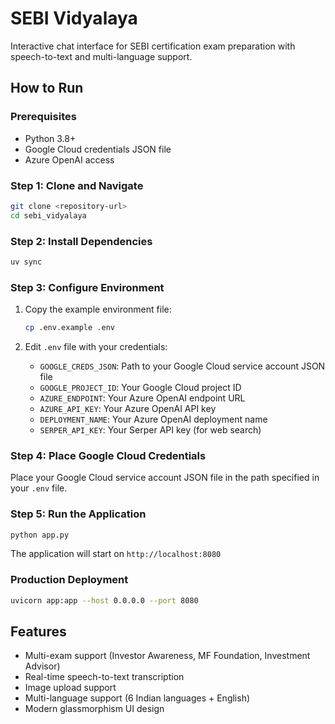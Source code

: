 # SEBI Vidyalaya

Interactive chat interface for SEBI certification exam preparation with speech-to-text and multi-language support.

## How to Run

### Prerequisites
- Python 3.8+
- Google Cloud credentials JSON file
- Azure OpenAI access

### Step 1: Clone and Navigate
```bash
git clone <repository-url>
cd sebi_vidyalaya
```

### Step 2: Install Dependencies
```bash
uv sync
```

### Step 3: Configure Environment
1. Copy the example environment file:
   ```bash
   cp .env.example .env
   ```

2. Edit `.env` file with your credentials:
   - `GOOGLE_CREDS_JSON`: Path to your Google Cloud service account JSON file
   - `GOOGLE_PROJECT_ID`: Your Google Cloud project ID
   - `AZURE_ENDPOINT`: Your Azure OpenAI endpoint URL
   - `AZURE_API_KEY`: Your Azure OpenAI API key
   - `DEPLOYMENT_NAME`: Your Azure OpenAI deployment name
   - `SERPER_API_KEY`: Your Serper API key (for web search)

### Step 4: Place Google Cloud Credentials
Place your Google Cloud service account JSON file in the path specified in your `.env` file.

### Step 5: Run the Application
```bash
python app.py
```

The application will start on `http://localhost:8080`

### Production Deployment
```bash
uvicorn app:app --host 0.0.0.0 --port 8080
```

## Features
- Multi-exam support (Investor Awareness, MF Foundation, Investment Advisor)
- Real-time speech-to-text transcription
- Image upload support
- Multi-language support (6 Indian languages + English)
- Modern glassmorphism UI design